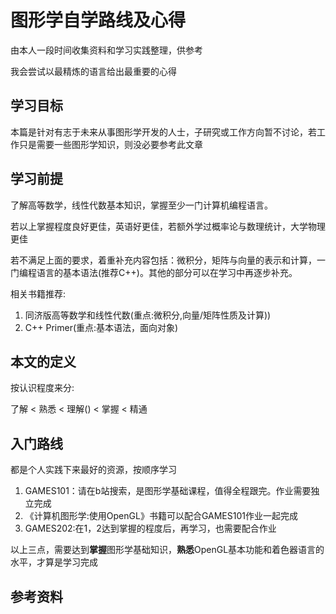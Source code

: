 # 图形学自学路线及心得

由本人一段时间收集资料和学习实践整理，供参考

我会尝试以最精炼的语言给出最重要的心得

## 学习目标

本篇是针对有志于未来从事图形学开发的人士，子研究或工作方向暂不讨论，若工作只是需要一些图形学知识，则没必要参考此文章

## 学习前提

了解高等数学，线性代数基本知识，掌握至少一门计算机编程语言。

若以上掌握程度良好更佳，英语好更佳，若额外学过概率论与数理统计，大学物理更佳

若不满足上面的要求，着重补充内容包括：微积分，矩阵与向量的表示和计算，一门编程语言的基本语法(推荐C++)。其他的部分可以在学习中再逐步补充。

相关书籍推荐:

1. 同济版高等数学和线性代数(重点:微积分,向量/矩阵性质及计算))
2. C++ Primer(重点:基本语法，面向对象)

## 本文的定义

按认识程度来分:

了解 < 熟悉 < 理解() < 掌握 < 精通

## 入门路线

都是个人实践下来最好的资源，按顺序学习

1. GAMES101：请在b站搜索，是图形学基础课程，值得全程跟完。作业需要独立完成
2. 《计算机图形学:使用OpenGL》书籍可以配合GAMES101作业一起完成
3. GAMES202:在1，2达到掌握的程度后，再学习，也需要配合作业

以上三点，需要达到**掌握**图形学基础知识，**熟悉**OpenGL基本功能和着色器语言的水平，才算是学习完成

## 参考资料
